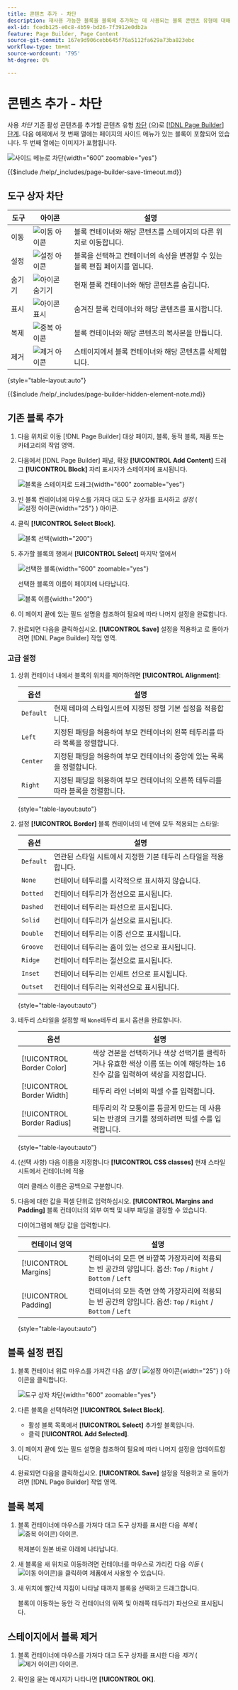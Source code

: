```yaml
---
title: 콘텐츠 추가 - 차단
description: 재사용 가능한 블록을 블록에 추가하는 데 사용되는 블록 콘텐츠 유형에 대해 알아봅니다. [!DNL Page Builder] 스테이지.
exl-id: fcedb125-e0c8-4b59-bd26-7f3912e0db2a
feature: Page Builder, Page Content
source-git-commit: 167e9d906cebb645f76a5112fa629a73ba823ebc
workflow-type: tm+mt
source-wordcount: '795'
ht-degree: 0%

---
```


# 콘텐츠 추가 - 차단

사용 _차단_ 기존 활성 콘텐츠를 추가할 콘텐츠 유형 [차단](../content-design/blocks.md) (으)로 [[!DNL Page Builder] 단계](workspace.md#stage). 다음 예제에서 첫 번째 열에는 페이지의 사이드 메뉴가 있는 블록이 포함되어 있습니다. 두 번째 열에는 이미지가 포함됩니다.

![사이드 메뉴로 차단](./assets/pb-add-content-block-example.png){width="600" zoomable="yes"}

{{$include /help/_includes/page-builder-save-timeout.md}}

## 도구 상자 차단

| 도구 | 아이콘 | 설명 |
| --------- | -------- | ------------- |
| 이동 | ![이동 아이콘](./assets/pb-icon-move.png) | 블록 컨테이너와 해당 콘텐츠를 스테이지의 다른 위치로 이동합니다. |
| 설정 | ![설정 아이콘](./assets/pb-icon-settings.png) | 블록을 선택하고 컨테이너의 속성을 변경할 수 있는 블록 편집 페이지를 엽니다. |
| 숨기기 | ![아이콘 숨기기](./assets/pb-icon-hide.png) | 현재 블록 컨테이너와 해당 콘텐츠를 숨깁니다. |
| 표시 | ![아이콘 표시](./assets/pb-icon-show.png) | 숨겨진 블록 컨테이너와 해당 콘텐츠를 표시합니다. |
| 복제 | ![중복 아이콘](./assets/pb-icon-duplicate.png) | 블록 컨테이너와 해당 콘텐츠의 복사본을 만듭니다. |
| 제거 | ![제거 아이콘](./assets/pb-icon-remove.png) | 스테이지에서 블록 컨테이너와 해당 콘텐츠를 삭제합니다. |

{style="table-layout:auto"}

{{$include /help/_includes/page-builder-hidden-element-note.md}}

## 기존 블록 추가

1. 다음 위치로 이동 [!DNL Page Builder] 대상 페이지, 블록, 동적 블록, 제품 또는 카테고리의 작업 영역.

1. 다음에서 [!DNL Page Builder] 패널, 확장 **[!UICONTROL Add Content]** 드래그 **[!UICONTROL Block]** 자리 표시자가 스테이지에 표시됩니다.

   ![블록을 스테이지로 드래그](./assets/pb-add-content-block-drag.png){width="600" zoomable="yes"}

1. 빈 블록 컨테이너에 마우스를 가져다 대고 도구 상자를 표시하고 _설정_ ( ![설정 아이콘](./assets/pb-icon-settings.png){width="25"} ) 아이콘.

1. 클릭 **[!UICONTROL Select Block]**.

   ![블록 선택](./assets/pb-add-content-block-select.png){width="200"}

1. 추가할 블록의 행에서 **[!UICONTROL Select]** 마지막 열에서

   ![선택한 블록](./assets/pb-add-content-block-selected.png){width="600" zoomable="yes"}

   선택한 블록의 이름이 페이지에 나타납니다.

   ![블록 이름](./assets/pb-add-content-block-name.png){width="200"}

1. 이 페이지 끝에 있는 필드 설명을 참조하여 필요에 따라 나머지 설정을 완료합니다.

1. 완료되면 다음을 클릭하십시오. **[!UICONTROL Save]** 설정을 적용하고 로 돌아가려면 [!DNL Page Builder] 작업 영역.

### 고급 설정

1. 상위 컨테이너 내에서 블록의 위치를 제어하려면 **[!UICONTROL Alignment]**:

   | 옵션 | 설명 |
   | ------ | ----------- |
   | `Default` | 현재 테마의 스타일시트에 지정된 정렬 기본 설정을 적용합니다. |
   | `Left` | 지정된 패딩을 허용하여 부모 컨테이너의 왼쪽 테두리를 따라 목록을 정렬합니다. |
   | `Center` | 지정된 패딩을 허용하여 부모 컨테이너의 중앙에 있는 목록을 정렬합니다. |
   | `Right` | 지정된 패딩을 허용하여 부모 컨테이너의 오른쪽 테두리를 따라 블록을 정렬합니다. |

   {style="table-layout:auto"}

1. 설정 **[!UICONTROL Border]** 블록 컨테이너의 네 면에 모두 적용되는 스타일:

   | 옵션 | 설명 |
   | ------ | ----------- |
   | `Default` | 연관된 스타일 시트에서 지정한 기본 테두리 스타일을 적용합니다. |
   | `None` | 컨테이너 테두리를 시각적으로 표시하지 않습니다. |
   | `Dotted` | 컨테이너 테두리가 점선으로 표시됩니다. |
   | `Dashed` | 컨테이너 테두리는 파선으로 표시됩니다. |
   | `Solid` | 컨테이너 테두리가 실선으로 표시됩니다. |
   | `Double` | 컨테이너 테두리는 이중 선으로 표시됩니다. |
   | `Groove` | 컨테이너 테두리는 홈이 있는 선으로 표시됩니다. |
   | `Ridge` | 컨테이너 테두리는 절선으로 표시됩니다. |
   | `Inset` | 컨테이너 테두리는 인세트 선으로 표시됩니다. |
   | `Outset` | 컨테이너 테두리는 외곽선으로 표시됩니다. |

   {style="table-layout:auto"}

1. 테두리 스타일을 설정할 때 `None`테두리 표시 옵션을 완료합니다.

   | 옵션 | 설명 |
   | ------ |------------ |
   | [!UICONTROL Border Color] | 색상 견본을 선택하거나 색상 선택기를 클릭하거나 유효한 색상 이름 또는 이에 해당하는 16진수 값을 입력하여 색상을 지정합니다. |
   | [!UICONTROL Border Width] | 테두리 라인 너비의 픽셀 수를 입력합니다. |
   | [!UICONTROL Border Radius] | 테두리의 각 모퉁이를 둥글게 만드는 데 사용되는 반경의 크기를 정의하려면 픽셀 수를 입력합니다. |

   {style="table-layout:auto"}

1. (선택 사항) 다음 이름을 지정합니다 **[!UICONTROL CSS classes]** 현재 스타일 시트에서 컨테이너에 적용

   여러 클래스 이름은 공백으로 구분합니다.

1. 다음에 대한 값을 픽셀 단위로 입력하십시오. **[!UICONTROL Margins and Padding]** 블록 컨테이너의 외부 여백 및 내부 패딩을 결정할 수 있습니다.

   다이어그램에 해당 값을 입력합니다.

   | 컨테이너 영역 | 설명 |
   | -------------- | ----------- |
   | [!UICONTROL Margins] | 컨테이너의 모든 면 바깥쪽 가장자리에 적용되는 빈 공간의 양입니다. 옵션: `Top` / `Right` / `Bottom` / `Left` |
   | [!UICONTROL Padding] | 컨테이너의 모든 측면 안쪽 가장자리에 적용되는 빈 공간의 양입니다. 옵션: `Top` / `Right` / `Bottom` / `Left` |

   {style="table-layout:auto"}

## 블록 설정 편집

1. 블록 컨테이너 위로 마우스를 가져간 다음 _설정_ ( ![설정 아이콘](./assets/pb-icon-settings.png){width="25"} ) 아이콘을 클릭합니다.

   ![도구 상자 차단](./assets/pb-add-content-block-toolbox.png){width="600" zoomable="yes"}

1. 다른 블록을 선택하려면 **[!UICONTROL Select Block]**.

   - 활성 블록 목록에서 **[!UICONTROL Select]** 추가할 블록입니다.
   - 클릭 **[!UICONTROL Add Selected]**.

1. 이 페이지 끝에 있는 필드 설명을 참조하여 필요에 따라 나머지 설정을 업데이트합니다.

1. 완료되면 다음을 클릭하십시오. **[!UICONTROL Save]** 설정을 적용하고 로 돌아가려면 [!DNL Page Builder] 작업 영역.

## 블록 복제

1. 블록 컨테이너에 마우스를 가져다 대고 도구 상자를 표시한 다음 _복제_ (![중복 아이콘](./assets/pb-icon-duplicate.png)) 아이콘.

   복제본이 원본 바로 아래에 나타납니다.

1. 새 블록을 새 위치로 이동하려면 컨테이너를 마우스로 가리킨 다음 _이동_ (![이동 아이콘](./assets/pb-icon-move.png))을 클릭하여 제품에서 사용할 수 있습니다.

1. 새 위치에 빨간색 지침이 나타날 때까지 블록을 선택하고 드래그합니다.

   블록이 이동하는 동안 각 컨테이너의 위쪽 및 아래쪽 테두리가 파선으로 표시됩니다.

## 스테이지에서 블록 제거

1. 블록 컨테이너에 마우스를 가져다 대고 도구 상자를 표시한 다음 _제거_ (![제거 아이콘](./assets/pb-icon-remove.png)) 아이콘.

1. 확인을 묻는 메시지가 나타나면 **[!UICONTROL OK]**.
